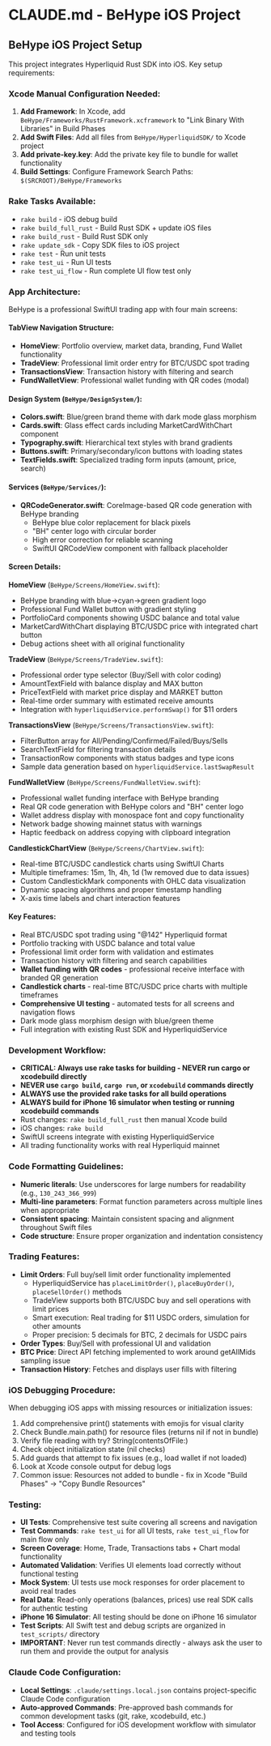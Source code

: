# CLAUDE.md - BeHype iOS Project


## BeHype iOS Project Setup

This project integrates Hyperliquid Rust SDK into iOS. Key setup requirements:

### Xcode Manual Configuration Needed:
1. **Add Framework**: In Xcode, add `BeHype/Frameworks/RustFramework.xcframework` to "Link Binary With Libraries" in Build Phases
2. **Add Swift Files**: Add all files from `BeHype/HyperliquidSDK/` to Xcode project
3. **Add private-key.key**: Add the private key file to bundle for wallet functionality
4. **Build Settings**: Configure Framework Search Paths: `$(SRCROOT)/BeHype/Frameworks`

### Rake Tasks Available:
- `rake build` - iOS debug build
- `rake build_full_rust` - Build Rust SDK + update iOS files
- `rake build_rust` - Build Rust SDK only
- `rake update_sdk` - Copy SDK files to iOS project
- `rake test` - Run unit tests
- `rake test_ui` - Run UI tests
- `rake test_ui_flow` - Run complete UI flow test only

### App Architecture:
BeHype is a professional SwiftUI trading app with four main screens:

#### **TabView Navigation Structure:**
- **HomeView**: Portfolio overview, market data, branding, Fund Wallet functionality
- **TradeView**: Professional limit order entry for BTC/USDC spot trading 
- **TransactionsView**: Transaction history with filtering and search
- **FundWalletView**: Professional wallet funding with QR codes (modal)

#### **Design System (`BeHype/DesignSystem/`):**
- **Colors.swift**: Blue/green brand theme with dark mode glass morphism
- **Cards.swift**: Glass effect cards including MarketCardWithChart component
- **Typography.swift**: Hierarchical text styles with brand gradients
- **Buttons.swift**: Primary/secondary/icon buttons with loading states
- **TextFields.swift**: Specialized trading form inputs (amount, price, search)

#### **Services (`BeHype/Services/`):**
- **QRCodeGenerator.swift**: CoreImage-based QR code generation with BeHype branding
  - BeHype blue color replacement for black pixels
  - "BH" center logo with circular border
  - High error correction for reliable scanning
  - SwiftUI QRCodeView component with fallback placeholder

#### **Screen Details:**

**HomeView** (`BeHype/Screens/HomeView.swift`):
- BeHype branding with blue→cyan→green gradient logo
- Professional Fund Wallet button with gradient styling
- PortfolioCard components showing USDC balance and total value
- MarketCardWithChart displaying BTC/USDC price with integrated chart button
- Debug actions sheet with all original functionality

**TradeView** (`BeHype/Screens/TradeView.swift`):
- Professional order type selector (Buy/Sell with color coding)
- AmountTextField with balance display and MAX button
- PriceTextField with market price display and MARKET button  
- Real-time order summary with estimated receive amounts
- Integration with `hyperliquidService.performSwap()` for $11 orders

**TransactionsView** (`BeHype/Screens/TransactionsView.swift`):
- FilterButton array for All/Pending/Confirmed/Failed/Buys/Sells
- SearchTextField for filtering transaction details
- TransactionRow components with status badges and type icons
- Sample data generation based on `hyperliquidService.lastSwapResult`

**FundWalletView** (`BeHype/Screens/FundWalletView.swift`):
- Professional wallet funding interface with BeHype branding
- Real QR code generation with BeHype colors and "BH" center logo
- Wallet address display with monospace font and copy functionality
- Network badge showing mainnet status with warnings
- Haptic feedback on address copying with clipboard integration

**CandlestickChartView** (`BeHype/Screens/ChartView.swift`):
- Real-time BTC/USDC candlestick charts using SwiftUI Charts
- Multiple timeframes: 15m, 1h, 4h, 1d (1w removed due to data issues)
- Custom CandlestickMark components with OHLC data visualization
- Dynamic spacing algorithms and proper timestamp handling
- X-axis time labels and chart interaction features

#### **Key Features:**
- Real BTC/USDC spot trading using "@142" Hyperliquid format  
- Portfolio tracking with USDC balance and total value
- Professional limit order form with validation and estimates
- Transaction history with filtering and search capabilities
- **Wallet funding with QR codes** - professional receive interface with branded QR generation
- **Candlestick charts** - real-time BTC/USDC price charts with multiple timeframes
- **Comprehensive UI testing** - automated tests for all screens and navigation flows
- Dark mode glass morphism design with blue/green theme
- Full integration with existing Rust SDK and HyperliquidService

### Development Workflow:
- **CRITICAL: Always use rake tasks for building - NEVER run cargo or xcodebuild directly**
- **NEVER use `cargo build`, `cargo run`, or `xcodebuild` commands directly**
- **ALWAYS use the provided rake tasks for all build operations**
- **ALWAYS build for iPhone 16 simulator when testing or running xcodebuild commands**
- Rust changes: `rake build_full_rust` then manual Xcode build
- iOS changes: `rake build` 
- SwiftUI screens integrate with existing HyperliquidService
- All trading functionality works with real Hyperliquid mainnet

### Code Formatting Guidelines:
- **Numeric literals**: Use underscores for large numbers for readability (e.g., `130_243_366_999`)
- **Multi-line parameters**: Format function parameters across multiple lines when appropriate
- **Consistent spacing**: Maintain consistent spacing and alignment throughout Swift files
- **Code structure**: Ensure proper organization and indentation consistency

### Trading Features:
- **Limit Orders**: Full buy/sell limit order functionality implemented
  - HyperliquidService has `placeLimitOrder()`, `placeBuyOrder()`, `placeSellOrder()` methods
  - TradeView supports both BTC/USDC buy and sell operations with limit prices
  - Smart execution: Real trading for $11 USDC orders, simulation for other amounts
  - Proper precision: 5 decimals for BTC, 2 decimals for USDC pairs
- **Order Types**: Buy/Sell with professional UI and validation
- **BTC Price**: Direct API fetching implemented to work around getAllMids sampling issue
- **Transaction History**: Fetches and displays user fills with filtering

### iOS Debugging Procedure:
When debugging iOS apps with missing resources or initialization issues:
1. Add comprehensive print() statements with emojis for visual clarity
2. Check Bundle.main.path() for resource files (returns nil if not in bundle)
3. Verify file reading with try? String(contentsOfFile:)
4. Check object initialization state (nil checks)
5. Add guards that attempt to fix issues (e.g., load wallet if not loaded)
6. Look at Xcode console output for debug logs
7. Common issue: Resources not added to bundle - fix in Xcode "Build Phases" → "Copy Bundle Resources"

### Testing:
- **UI Tests**: Comprehensive test suite covering all screens and navigation
- **Test Commands**: `rake test_ui` for all UI tests, `rake test_ui_flow` for main flow only
- **Screen Coverage**: Home, Trade, Transactions tabs + Chart modal functionality
- **Automated Validation**: Verifies UI elements load correctly without functional testing
- **Mock System**: UI tests use mock responses for order placement to avoid real trades
- **Real Data**: Read-only operations (balances, prices) use real SDK calls for authentic testing
- **iPhone 16 Simulator**: All testing should be done on iPhone 16 simulator
- **Test Scripts**: All Swift test and debug scripts are organized in `test_scripts/` directory
- **IMPORTANT**: Never run test commands directly - always ask the user to run them and provide the output for analysis

### Claude Code Configuration:
- **Local Settings**: `.claude/settings.local.json` contains project-specific Claude Code configuration
- **Auto-approved Commands**: Pre-approved bash commands for common development tasks (git, rake, xcodebuild, etc.)
- **Tool Access**: Configured for iOS development workflow with simulator and testing tools
